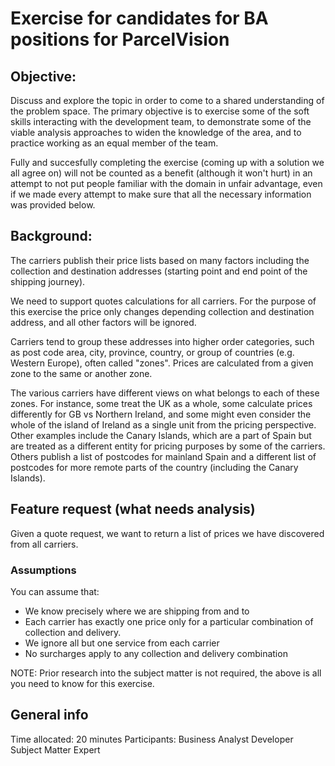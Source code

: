 # Exercise for candidates for BA positions for ParcelVision

## Objective:

Discuss and explore the topic in order to come to a shared understanding of the problem space. The primary objective is to exercise some of the soft skills interacting with the development team, to demonstrate some of the viable analysis approaches to widen the knowledge of the area, and to practice working as an equal member of the team.

Fully and succesfully completing the exercise (coming up with a solution we all agree on) will not be counted as a benefit (although it won't hurt) in an attempt to not put people familiar with the domain in unfair advantage, even if we made every attempt to make sure that all the necessary information was provided below.

## Background:

The carriers publish their price lists based on many factors including the collection and destination addresses (starting point and end point of the shipping journey).

We need to support quotes calculations for all carriers. For the purpose of this exercise the price only changes depending collection and destination address, and all other factors will be ignored.

Carriers tend to group these addresses into higher order categories, such as post code area, city, province, country, or group of countries (e.g. Western Europe), often called "zones". Prices are calculated from a given zone to the same or another zone.

The various carriers have different views on what belongs to each of these zones. For instance, some treat the UK as a whole, some calculate prices differently for GB vs Northern Ireland, and some might even consider the whole of the island of Ireland as a single unit from the pricing perspective. Other examples include the Canary Islands, which are a part of Spain but are treated as a different entity for pricing purposes by some of the carriers. Others publish a list of postcodes for mainland Spain and a different list of postcodes for more remote parts of the country (including the Canary Islands).

## Feature request (what needs analysis)

Given a quote request, we want to return a list of prices we have discovered from all carriers.

### Assumptions

You can assume that:
- We know precisely where we are shipping from and to
- Each carrier has exactly one price only for a particular combination of collection and delivery.
- We ignore all but one service from each carrier
- No surcharges apply to any collection and delivery combination

NOTE: Prior research into the subject matter is not required, the above is all you need to know for this exercise.

## General info
Time allocated: 20 minutes
Participants: 
Business Analyst
Developer
Subject Matter Expert
